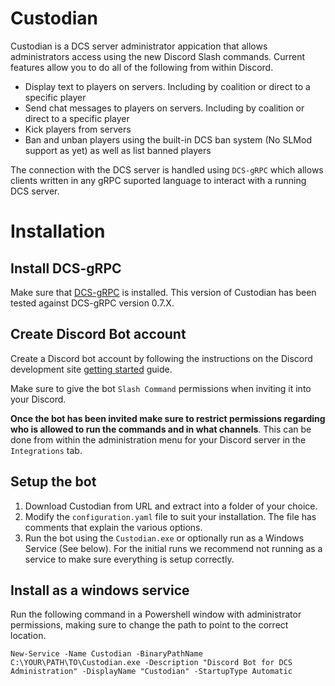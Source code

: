 # Custodian

Custodian is a DCS server administrator appication that allows administrators
access using the new Discord Slash commands. Current features allow you to do
all of the following from within Discord.

* Display text to players on servers. Including by coalition or direct to a
  specific player
* Send chat messages to players on servers. Including by coalition or direct to a
  specific player
* Kick players from servers
* Ban and unban players using the built-in DCS ban system (No SLMod support
  as yet) as well as list banned players

The connection with the DCS server is handled using `DCS-gRPC` which allows
clients written in any gRPC suported language to interact with a running DCS
server.

# Installation

## Install DCS-gRPC

Make sure that [DCS-gRPC](https://github.com/DCS-gRPC/rust-server/releases) is
installed. This version of Custodian has been tested against DCS-gRPC version
0.7.X.

## Create Discord Bot account

Create a Discord bot account by following the instructions on the Discord
development site [getting started](https://discord.com/developers/docs/getting-started)
guide.

Make sure to give the bot `Slash Command` permissions when inviting it into your
Discord.

**Once the bot has been invited make sure to restrict permissions regarding who
is allowed to run the commands and in what channels**. This can be done from
within the administration menu for your Discord server in the `Integrations`
tab.

## Setup the bot

1. Download Custodian from URL and extract into a folder of your choice.
2. Modify the `configuration.yaml` file to suit your installation. The file
   has comments that explain the various options.
3. Run the bot using the `Custodian.exe` or optionally run as a Windows Service
   (See below). For the initial runs we recommend not running as a service
   to make sure everything is setup correctly.

## Install as a windows service

Run the following command in a Powershell window with administrator
permissions, making sure to change the path to point to the correct location.

```
New-Service -Name Custodian -BinaryPathName C:\YOUR\PATH\TO\Custodian.exe -Description "Discord Bot for DCS Administration" -DisplayName "Custodian" -StartupType Automatic
```
